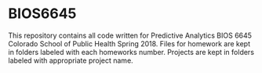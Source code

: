 # BIOS6645  
This repository contains all code written for Predictive Analytics BIOS 6645 Colorado School of Public Health Spring 2018. 
Files for homework are kept in folders labeled with each homeworks number. Projects are kept in folders labeled with appropriate project name. 

